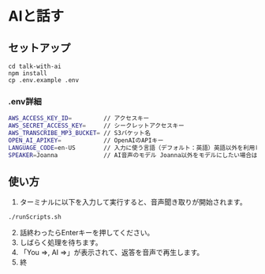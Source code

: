 # AIと話す

## セットアップ

```
cd talk-with-ai
npm install
cp .env.example .env
```

### .env詳細

```sh
AWS_ACCESS_KEY_ID=         // アクセスキー
AWS_SECRET_ACCESS_KEY=     // シークレットアクセスキー
AWS_TRANSCRIBE_MP3_BUCKET= // S3バケット名
OPEN_AI_APIKEY=            // OpenAIのAPIキー
LANGUAGE_CODE=en-US        // 入力に使う言語（デフォルト：英語）英語以外を利用したい場合はこちら：https://docs.aws.amazon.com/transcribe/latest/dg/supported-languages.html
SPEAKER=Joanna             // AI音声のモデル Joanna以外をモデルにしたい場合はこちら（一部サポートされていないモデルもあります）：https://docs.aws.amazon.com/polly/latest/dg/voicelist.html
```

## 使い方

1. ターミナルに以下を入力して実行すると、音声聞き取りが開始されます。

```
./runScripts.sh
```

2. 話終わったらEnterキーを押してください。
3. しばらく処理を待ちます。
4. 「You =>, AI =>」が表示されて、返答を音声で再生します。
5. 終
